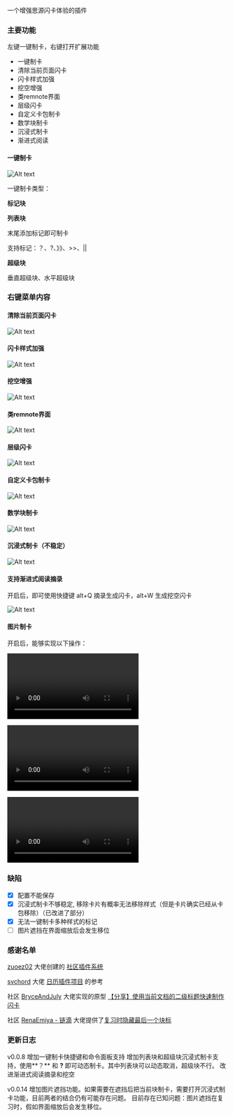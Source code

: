 一个增强思源闪卡体验的插件

### 主要功能

左键一键制卡，右键打开扩展功能

* 一键制卡
* 清除当前页面闪卡
* 闪卡样式加强
* 挖空增强
* 类remnote界面
* 层级闪卡
* 自定义卡包制卡
* 数学块制卡
* 沉浸式制卡
* 渐进式阅读

#### 一键制卡
![Alt text](img/%E4%B8%80%E9%94%AE%E5%88%B6%E5%8D%A1.gif)

一键制卡类型：

**标记块**

**列表块**

末尾添加标记即可制卡

支持标记：？、?、》》、>>、||

**超级块**

垂直超级块、水平超级块


### 右键菜单内容

#### 清除当前页面闪卡
![Alt text](img/%E4%B8%80%E9%94%AE%E6%B8%85%E9%99%A4.gif)

#### 闪卡样式加强
![Alt text](img/%E9%97%AA%E5%8D%A1%E6%A0%B7%E5%BC%8F%E5%A2%9E%E5%BC%BA.gif)

#### 挖空增强
![Alt text](img/%E6%8C%96%E7%A9%BA%E5%A2%9E%E5%BC%BA.gif)

#### 类remnote界面
![Alt text](img/%E7%B1%BBremnote%E7%95%8C%E9%9D%A2.gif)

#### 层级闪卡
![Alt text](img/%E5%B1%82%E7%BA%A7%E9%97%AA%E5%8D%A1.gif)

#### 自定义卡包制卡
![Alt text](img/%E8%87%AA%E5%AE%9A%E4%B9%89%E5%8D%A1%E5%8C%85%E5%88%B6%E5%8D%A1.gif)

#### 数学块制卡
![Alt text](img/%E6%95%B0%E5%AD%A6%E5%9D%97%E5%88%B6%E5%8D%A1.gif)

#### 沉浸式制卡（不稳定）
![Alt text](img/%E6%B2%89%E6%B5%B8%E5%BC%8F%E5%88%B6%E5%8D%A1.gif)

#### 支持渐进式阅读摘录

开启后，即可使用快捷键 alt+Q 摘录生成闪卡，alt+W 生成挖空闪卡

![Alt text](img/%E6%B8%90%E8%BF%9B%E5%BC%8F%E9%98%85%E8%AF%BB.gif)

#### 图片制卡

开启后，能够实现以下操作：

<video src="img/%E9%81%AE%E6%8C%A1.mp4" controls title="遮挡"></video>

<video src="img/%E6%82%AC%E6%B5%AE%E6%98%BE%E7%A4%BA.mp4" controls title="悬浮显示"></video>

<video src="img/%E5%A4%8D%E4%B9%A0%E9%81%AE%E6%8C%A1.mp4" controls title="复习"></video>

### 缺陷
* [x] 配置不能保存
* [x] 沉浸式制卡不够稳定, 移除卡片有概率无法移除样式（但是卡片确实已经从卡包移除）（已改进了部分）
* [x] 无法一键制卡多种样式的标记
* [ ] 图片遮挡在界面缩放后会发生移位

### 感谢名单
[zuoez02](https://github.com/zuoez02) 大佬创建的 [社区插件系统](https://github.com/zuoez02/siyuan-plugin-system)

[svchord](https://github.com/svchord) 大佬 [日历插件项目](https://github.com/svchord/siyuan-arco-calendar) 的参考

社区 [BryceAndJuly](https://ld246.com/member/BryceAndJuly) 大佬实现的原型 [【分享】使用当前文档的二级标题快速制作闪卡](https://ld246.com/article/1674135504898)

社区 [RenaEmiya - 链滴](https://ld246.com/member/RenaEmiya) 大佬提供了[复习时隐藏最后一个块标](https://ld246.com/article/1680862515960/comment/1680866557430#comments)

### 更新日志
v0.0.8
增加一键制卡快捷键和命令面板支持
增加列表块和超级块沉浸式制卡支持，使用**？** 和 **?** 即可动态制卡。其中列表块可以动态取消，超级块不行。
改进渐进式阅读摘录和挖空

v0.0.14
增加图片遮挡功能。如果需要在遮挡后把当前块制卡，需要打开沉浸式制卡功能，目前两者的结合仍有可能存在问题。
目前存在已知问题：图片遮挡在复习时，假如界面缩放后会发生移位。